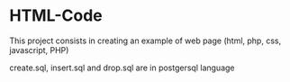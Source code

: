 # HTML-Code
This project consists in creating an example of web page (html, php, css, javascript, PHP)
 
create.sql, insert.sql and drop.sql are in postgersql language
